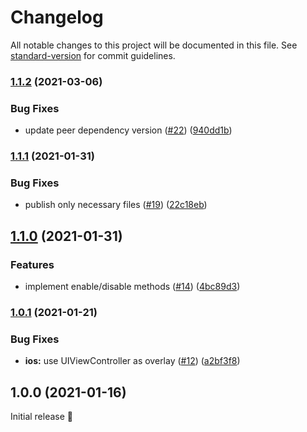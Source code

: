 # Changelog

All notable changes to this project will be documented in this file. See [standard-version](https://github.com/conventional-changelog/standard-version) for commit guidelines.

### [1.1.2](https://github.com/capacitor-community/privacy-screen/compare/v1.1.1...v1.1.2) (2021-03-06)


### Bug Fixes

* update peer dependency version ([#22](https://github.com/capacitor-community/privacy-screen/issues/22)) ([940dd1b](https://github.com/capacitor-community/privacy-screen/commit/940dd1b8195872d04950e47a90ad102c9d463c9e))

### [1.1.1](https://github.com/capacitor-community/privacy-screen/compare/v1.1.0...v1.1.1) (2021-01-31)


### Bug Fixes

* publish only necessary files ([#19](https://github.com/capacitor-community/privacy-screen/issues/19)) ([22c18eb](https://github.com/capacitor-community/privacy-screen/commit/22c18ebc2e8df02e85cb7e0ebce5b55483f77695))

## [1.1.0](https://github.com/capacitor-community/privacy-screen/compare/v1.0.1...v1.1.0) (2021-01-31)


### Features

* implement enable/disable methods ([#14](https://github.com/capacitor-community/privacy-screen/issues/14)) ([4bc89d3](https://github.com/capacitor-community/privacy-screen/commit/4bc89d32b6ea4eb7bc1ca4e9841b632fa2625d54))

### [1.0.1](https://github.com/capacitor-community/privacy-screen/compare/v1.0.0...v1.0.1) (2021-01-21)


### Bug Fixes

* **ios:** use UIViewController as overlay ([#12](https://github.com/capacitor-community/privacy-screen/issues/12)) ([a2bf3f8](https://github.com/capacitor-community/privacy-screen/commit/a2bf3f8397991dd21f96b351384db6acc3226dc7))

## 1.0.0 (2021-01-16)

Initial release 🎉
